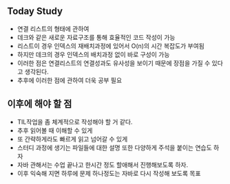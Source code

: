 ## Today Study
- 연결 리스트의 형태에 관하여 
- 데크와 같은 새로운 자료구조를 통해 효율적인 코드 작성이 가능
- 리스트이 경우 인덱스의 재배치과정에 있어서 O(n)의 시간 복잡도가 부여됨
- 하지만 데크의 경우 인덱스의 배치과정 없이 바로 구성이 가능
- 이러한 점은 연결리스트의 연결성과도 유사성을 보이기 때문에 장점을 가질 수 있다고 생각된다.
- 추후에 이러한 점에 관하여 더욱 공부 필요

## 이후에 해야 할 점
- TIL작업을 좀 체계적으로 작성해야 할 거 같다.
- 추후 읽어볼 때 이해할 수 있게
- 또 간략하게라도 빠르게 읽고 넘어갈 수 있게
- 스터디 과정에 생기는 파일들에 대한 설명 또한 다양하게 주석을 붙이는 연습도 하자
- 자바 관해서는 수업 끝나고 한시간 정도 할애해서 진행해보도록 하자.
- 이후 익숙해 지면 하루에 문제 하나정도는 자바로 다시 작성해 보도록 목표